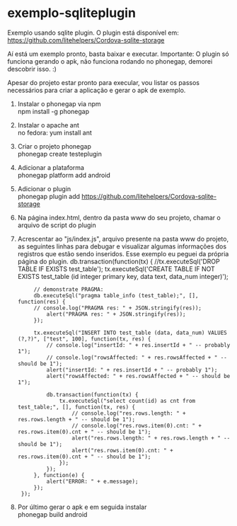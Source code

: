 # exemplo-sqliteplugin
Exemplo usando sqlite plugin. O plugin está disponível em: https://github.com/litehelpers/Cordova-sqlite-storage

Aí está um exemplo pronto, basta baixar e executar. Importante: O plugin só funciona gerando o apk, não funciona rodando no phonegap, demorei descobrir isso. :)

Apesar do projeto estar pronto para execular, vou listar os passos necessários para criar a aplicação e gerar o apk de exemplo.

1. Instalar o phonegap via npm<br>
npm install -g phonegap

2. Instalar o apache ant<br>
no fedora: yum install ant

3. Criar o projeto phonegap<br>
phonegap create testeplugin

4. Adicionar a plataforma<br>
phonegap platform add android

5. Adicionar o plugin<br>
phonegap plugin add https://github.com/litehelpers/Cordova-sqlite-storage

6. Na página index.html, dentro da pasta www do seu projeto, chamar o arquivo de script do plugin<br>
<script type="text/javascript" src="SQLitePlugin.js"></script>

7. Acrescentar ao "js/index.js", arquivo presente na pasta www do projeto, as seguintes linhas para debugar e visualizar algumas informações dos registros que estão sendo inseridos. Esse exemplo eu peguei da própria página do plugin.
        db.transaction(function(tx) {
            //tx.executeSql('DROP TABLE IF EXISTS test_table');
            tx.executeSql('CREATE TABLE IF NOT EXISTS test_table (id integer primary key, data text, data_num integer)');

            // demonstrate PRAGMA:
            db.executeSql("pragma table_info (test_table);", [], function(res) {
            // console.log("PRAGMA res: " + JSON.stringify(res));
                alert("PRAGMA res: " + JSON.stringify(res));
            });

            tx.executeSql("INSERT INTO test_table (data, data_num) VALUES (?,?)", ["test", 100], function(tx, res) {
                // console.log("insertId: " + res.insertId + " -- probably 1");
                // console.log("rowsAffected: " + res.rowsAffected + " -- should be 1");
                alert("insertId: " + res.insertId + " -- probably 1");
                alert("rowsAffected: " + res.rowsAffected + " -- should be 1");

                db.transaction(function(tx) {
                    tx.executeSql("select count(id) as cnt from test_table;", [], function(tx, res) {
                        // console.log("res.rows.length: " + res.rows.length + " -- should be 1");
                        // console.log("res.rows.item(0).cnt: " + res.rows.item(0).cnt + " -- should be 1");
                        alert("res.rows.length: " + res.rows.length + " -- should be 1");
                        alert("res.rows.item(0).cnt: " + res.rows.item(0).cnt + " -- should be 1");
                    });
                });
            }, function(e) {
                alert("ERROR: " + e.message);
            });
        });

8. Por último gerar o apk e em seguida instalar<br>
phonegap build android

